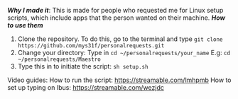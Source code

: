 ***Why I made it***: This is made for people who requested me for Linux setup scripts, which include apps that the person wanted on their machine.
***How to use them***
1. Clone the repository. To do this, go to the terminal and type `git clone https://github.com/mys31f/personalrequests.git`
2. Change your directory: Type in `cd ~/personalrequests/your_name` 
E.g: `cd ~/personalrequests/Maestro`
3. Type this in to initiate the script: `sh setup.sh`

Video guides:
How to run the script: https://streamable.com/lmhpmb
How to set up typing on Ibus: https://streamable.com/wezjdc